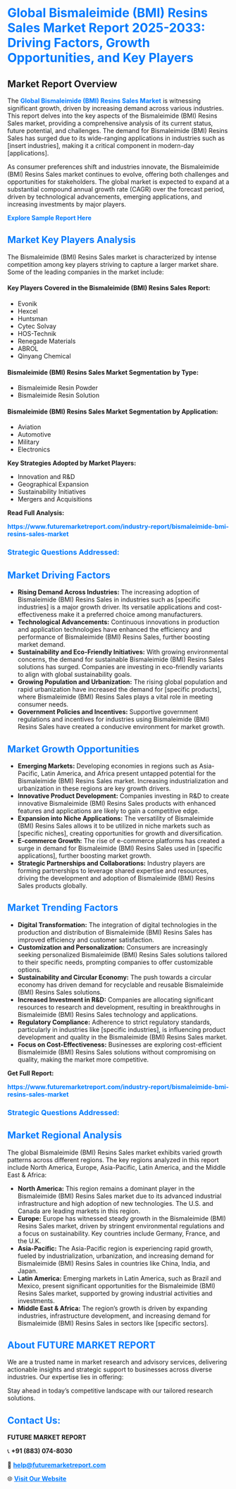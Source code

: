 <h1 style="color: #007BFF;">Global Bismaleimide (BMI) Resins Sales Market Report 2025-2033: Driving Factors, Growth Opportunities, and Key Players</h1>

<section id="overview">
<h2>Market Report Overview</h2>
<p>The <a href="https://www.futuremarketreport.com/industry-report/bismaleimide-bmi-resins-sales-market" style="color: #007BFF; text-decoration: none;"><strong>Global Bismaleimide (BMI) Resins Sales Market</strong></a> is witnessing significant growth, driven by increasing demand across various industries. This report delves into the key aspects of the Bismaleimide (BMI) Resins Sales market, providing a comprehensive analysis of its current status, future potential, and challenges. The demand for Bismaleimide (BMI) Resins Sales has surged due to its wide-ranging applications in industries such as [insert industries], making it a critical component in modern-day [applications].</p>
<p>As consumer preferences shift and industries innovate, the Bismaleimide (BMI) Resins Sales market continues to evolve, offering both challenges and opportunities for stakeholders. The global market is expected to expand at a substantial compound annual growth rate (CAGR) over the forecast period, driven by technological advancements, emerging applications, and increasing investments by major players.</p>
</section>

<section id="overview">
<p><a href="https://www.futuremarketreport.com/request-sample/reportId=103511" style="color: #007BFF; text-decoration: none;"><strong>Explore Sample Report Here</strong></a></p>
</section>

<section id="key-players">
<h2 style="color: #007BFF;">Market Key Players Analysis</h2>
<p>The Bismaleimide (BMI) Resins Sales market is characterized by intense competition among key players striving to capture a larger market share. Some of the leading companies in the market include:</p>
<h4>Key Players Covered in the Bismaleimide (BMI) Resins Sales Report:</h4>
<ul><li>Evonik</li><li>Hexcel</li><li>Huntsman</li><li>Cytec Solvay</li><li>HOS-Technik</li><li>Renegade Materials</li><li>ABROL</li><li>Qinyang Chemical</li></ul>
<h4>Bismaleimide (BMI) Resins Sales Market Segmentation by Type:</h4>
<ul><li>Bismaleimide Resin Powder</li><li>Bismaleimide Resin Solution</li></ul>

<h4>Bismaleimide (BMI) Resins Sales Market Segmentation by Application:</h4>
<ul><li>Aviation</li><li>Automotive</li><li>Military</li><li>Electronics</li></ul>
<p><strong>Key Strategies Adopted by Market Players:</strong></p>
<ul>
<li>Innovation and R&D</li>
<li>Geographical Expansion</li>
<li>Sustainability Initiatives</li>
<li>Mergers and Acquisitions</li>
</ul>
</section>

<section>
<p><strong>Read Full Analysis: </strong></p><a href="https://www.futuremarketreport.com/industry-report/bismaleimide-bmi-resins-sales-market" style="color: #007BFF; text-decoration: none;"><strong>https://www.futuremarketreport.com/industry-report/bismaleimide-bmi-resins-sales-market</strong></a>
<h3 style="color: #007BFF;">Strategic Questions Addressed:</h3>
</section>

<section id="driving-factors">
<h2 style="color: #007BFF;">Market Driving Factors</h2>
<ul>
<li><strong>Rising Demand Across Industries:</strong> The increasing adoption of Bismaleimide (BMI) Resins Sales in industries such as [specific industries] is a major growth driver. Its versatile applications and cost-effectiveness make it a preferred choice among manufacturers.</li>
<li><strong>Technological Advancements:</strong> Continuous innovations in production and application technologies have enhanced the efficiency and performance of Bismaleimide (BMI) Resins Sales, further boosting market demand.</li>
<li><strong>Sustainability and Eco-Friendly Initiatives:</strong> With growing environmental concerns, the demand for sustainable Bismaleimide (BMI) Resins Sales solutions has surged. Companies are investing in eco-friendly variants to align with global sustainability goals.</li>
<li><strong>Growing Population and Urbanization:</strong> The rising global population and rapid urbanization have increased the demand for [specific products], where Bismaleimide (BMI) Resins Sales plays a vital role in meeting consumer needs.</li>
<li><strong>Government Policies and Incentives:</strong> Supportive government regulations and incentives for industries using Bismaleimide (BMI) Resins Sales have created a conducive environment for market growth.</li>
</ul>
</section>

<section id="growth-opportunities">
<h2 style="color: #007BFF;">Market Growth Opportunities</h2>
<ul>
<li><strong>Emerging Markets:</strong> Developing economies in regions such as Asia-Pacific, Latin America, and Africa present untapped potential for the Bismaleimide (BMI) Resins Sales market. Increasing industrialization and urbanization in these regions are key growth drivers.</li>
<li><strong>Innovative Product Development:</strong> Companies investing in R&D to create innovative Bismaleimide (BMI) Resins Sales products with enhanced features and applications are likely to gain a competitive edge.</li>
<li><strong>Expansion into Niche Applications:</strong> The versatility of Bismaleimide (BMI) Resins Sales allows it to be utilized in niche markets such as [specific niches], creating opportunities for growth and diversification.</li>
<li><strong>E-commerce Growth:</strong> The rise of e-commerce platforms has created a surge in demand for Bismaleimide (BMI) Resins Sales used in [specific applications], further boosting market growth.</li>
<li><strong>Strategic Partnerships and Collaborations:</strong> Industry players are forming partnerships to leverage shared expertise and resources, driving the development and adoption of Bismaleimide (BMI) Resins Sales products globally.</li>
</ul>
</section>

<section id="trending-factors">
<h2 style="color: #007BFF;">Market Trending Factors</h2>
<ul>
<li><strong>Digital Transformation:</strong> The integration of digital technologies in the production and distribution of Bismaleimide (BMI) Resins Sales has improved efficiency and customer satisfaction.</li>
<li><strong>Customization and Personalization:</strong> Consumers are increasingly seeking personalized Bismaleimide (BMI) Resins Sales solutions tailored to their specific needs, prompting companies to offer customizable options.</li>
<li><strong>Sustainability and Circular Economy:</strong> The push towards a circular economy has driven demand for recyclable and reusable Bismaleimide (BMI) Resins Sales solutions.</li>
<li><strong>Increased Investment in R&D:</strong> Companies are allocating significant resources to research and development, resulting in breakthroughs in Bismaleimide (BMI) Resins Sales technology and applications.</li>
<li><strong>Regulatory Compliance:</strong> Adherence to strict regulatory standards, particularly in industries like [specific industries], is influencing product development and quality in the Bismaleimide (BMI) Resins Sales market.</li>
<li><strong>Focus on Cost-Effectiveness:</strong> Businesses are exploring cost-efficient Bismaleimide (BMI) Resins Sales solutions without compromising on quality, making the market more competitive.</li>
</ul>
</section>

<section>
<p><strong>Get Full Report: </strong></p><a href="https://www.futuremarketreport.com/industry-report/bismaleimide-bmi-resins-sales-market" style="color: #007BFF; text-decoration: none;"><strong>https://www.futuremarketreport.com/industry-report/bismaleimide-bmi-resins-sales-market</strong></a>
<h3 style="color: #007BFF;">Strategic Questions Addressed:</h3>
</section>


<section id="regional-analysis">
<h2 style="color: #007BFF;">Market Regional Analysis</h2>
<p>The global Bismaleimide (BMI) Resins Sales market exhibits varied growth patterns across different regions. The key regions analyzed in this report include North America, Europe, Asia-Pacific, Latin America, and the Middle East & Africa:</p>
<ul>
<li><strong>North America:</strong> This region remains a dominant player in the Bismaleimide (BMI) Resins Sales market due to its advanced industrial infrastructure and high adoption of new technologies. The U.S. and Canada are leading markets in this region.</li>
<li><strong>Europe:</strong> Europe has witnessed steady growth in the Bismaleimide (BMI) Resins Sales market, driven by stringent environmental regulations and a focus on sustainability. Key countries include Germany, France, and the U.K.</li>
<li><strong>Asia-Pacific:</strong> The Asia-Pacific region is experiencing rapid growth, fueled by industrialization, urbanization, and increasing demand for Bismaleimide (BMI) Resins Sales in countries like China, India, and Japan.</li>
<li><strong>Latin America:</strong> Emerging markets in Latin America, such as Brazil and Mexico, present significant opportunities for the Bismaleimide (BMI) Resins Sales market, supported by growing industrial activities and investments.</li>
<li><strong>Middle East & Africa:</strong> The region’s growth is driven by expanding industries, infrastructure development, and increasing demand for Bismaleimide (BMI) Resins Sales in sectors like [specific sectors].</li>
</ul>
</section>

<footer>
<h2 style="color: #007BFF;">About FUTURE MARKET REPORT</h2>
<p>We are a trusted name in market research and advisory services, delivering actionable insights and strategic support to businesses across diverse industries. Our expertise lies in offering:</p>

<p>Stay ahead in today’s competitive landscape with our tailored research solutions.</p>

<h2 style="color: #007BFF;">Contact Us:</h2>
<p><strong>FUTURE MARKET REPORT</strong></p>
<p>📞 <strong>+91 (883) 074-8030</strong></p>
<p>📧 <strong><a href="mailto:help@futuremarketreport.com" style="color: #007BFF;">help@futuremarketreport.com</a></strong></p>
<p>🌐 <strong><a href="https://www.futuremarketreport.com/" style="color: #007BFF;">Visit Our Website</a></strong></p>
</footer>